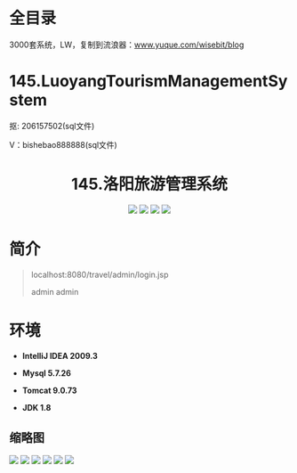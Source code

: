 # 全目录

3000套系统，LW，复制到流浪器：www.yuque.com/wisebit/blog

# 145.LuoyangTourismManagementSystem

<p>抠: 206157502(sql文件)</p>
<p>V：bishebao888888(sql文件)</p>

<p><h1 align="center">145.洛阳旅游管理系统</h1></p>


<p align="center">
	<img src="https://img.shields.io/badge/jdk-1.8-orange.svg"/>
    <img src="https://img.shields.io/badge/spring-5.x-lightgrey.svg"/>
    <img src="https://img.shields.io/badge/springmvc-3.x-blue.svg"/>
    <img src="https://img.shields.io/badge/mybatis-5.x-yellow.svg"/>
</p>

# 简介
>
> 

>localhost:8080/travel/admin/login.jsp
>
> admin admin


# 环境

- <b>IntelliJ IDEA 2009.3</b>

- <b>Mysql 5.7.26</b>

- <b>Tomcat 9.0.73</b>

- <b>JDK 1.8</b>




## 缩略图


![](https://bitwise.oss-cn-heyuan.aliyuncs.com/2024/9/10/2c5ae25a-d242-4fee-93f1-961c7f3e317e.png)
![](https://bitwise.oss-cn-heyuan.aliyuncs.com/2024/9/10/d9801431-02ea-4018-b974-be43eb39a8b1.png)
![](https://bitwise.oss-cn-heyuan.aliyuncs.com/2024/9/10/39c5fbfd-9eec-48bf-b2c7-8d239e537e15.png)
![](https://bitwise.oss-cn-heyuan.aliyuncs.com/2024/9/10/3b6dedf5-3817-429f-a62b-ebb5a15fd754.png)
![](https://bitwise.oss-cn-heyuan.aliyuncs.com/2024/9/10/b7f4dd77-0efc-46c7-90b6-2d9b97a1a842.png)
![](https://bitwise.oss-cn-heyuan.aliyuncs.com/2024/9/10/a49d3acc-47e2-4273-bd3d-81a27643d21a.png)

